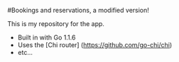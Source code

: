 #Bookings and reservations, a modified version!

This is my repository for the app.

- Built in with Go 1.1.6
- Uses the [Chi router] (https://github.com/go-chi/chi)
- etc...
